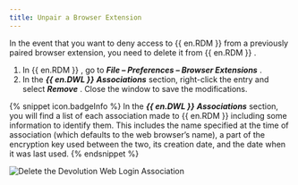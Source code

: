 ```yaml
---
title: Unpair a Browser Extension
---
```

In the event that you want to deny access to {{ en.RDM }} from a previously paired browser extension, you need to delete it from {{ en.RDM }} .  

1. In {{ en.RDM }} , go to ***File – Preferences – Browser Extensions*** . 
1. In the ***{{ en.DWL }}*** ***Associations*** section, right-click the entry and select ***Remove*** . Close the window to save the modifications.  

{% snippet icon.badgeInfo %} 
In the ***{{ en.DWL }}*** ***Associations*** section, you will find a list of each association made to {{ en.RDM }} including some information to identify them. This includes the name specified at the time of association (which defaults to the web browser’s name), a part of the encryption key used between the two, its creation date, and the date when it was last used. 
{% endsnippet %}
 
![Delete the Devolution Web Login Association](https://webdevolutions.azureedge.net/docs/en/rdm/mac/Dwl4061.png) 
